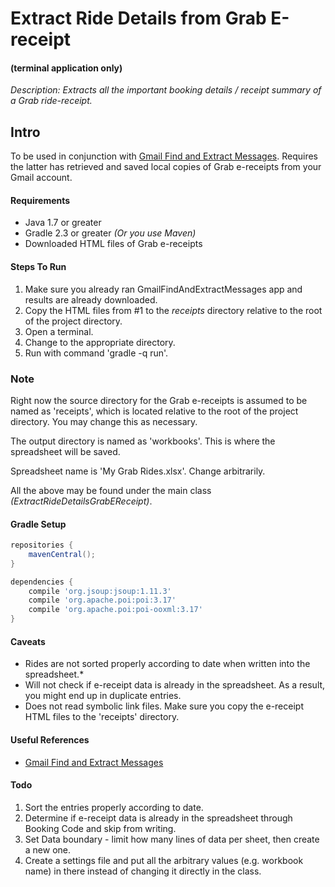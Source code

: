 # Extract Ride Details from Grab E-receipt
#### (terminal application only)

*Description: Extracts all the important booking details / receipt summary of a Grab ride-receipt.*

## Intro

To be used in conjunction with [Gmail Find and Extract Messages](https://github.com/junyamut/GmailFindAndExtractMessages). Requires the latter has retrieved and saved local copies of Grab e-receipts from your Gmail account.  

#### Requirements
* Java 1.7 or greater
* Gradle 2.3 or greater *(Or you use Maven)*
* Downloaded HTML files of Grab e-receipts

#### Steps To Run
1. Make sure you already ran GmailFindAndExtractMessages app and results are already downloaded.
2. Copy the HTML files from #1 to the *receipts* directory relative to the root of the project directory.
2. Open a terminal. 
3. Change to the appropriate directory.
4. Run with command 'gradle -q run'.

### Note
Right now the source directory for the Grab e-receipts is assumed to be named as 'receipts', which is located relative to the root of the project directory. You may change this as necessary.

The output directory is named as 'workbooks'. This is where the spreadsheet will be saved.

Spreadsheet name is 'My Grab Rides.xlsx'. Change arbitrarily.

All the above may be found under the main class *(ExtractRideDetailsGrabEReceipt)*.

#### Gradle Setup
```gradle
repositories {
	mavenCentral();
}

dependencies {
	compile 'org.jsoup:jsoup:1.11.3'
	compile 'org.apache.poi:poi:3.17'
	compile 'org.apache.poi:poi-ooxml:3.17'
}
```
#### Caveats
* Rides are not sorted properly according to date when written into the spreadsheet.* 
* Will not check if e-receipt data is already in the spreadsheet. As a result, you might end up in duplicate entries.
* Does not read symbolic link files. Make sure you copy the e-receipt HTML files to the 'receipts' directory.

#### Useful References
* [Gmail Find and Extract Messages](https://github.com/junyamut/GmailFindAndExtractMessages)

#### Todo
1. Sort the entries properly according to date. 
2. Determine if e-receipt data is already in the spreadsheet through Booking Code and skip from writing. 
3. Set Data boundary - limit how many lines of data per sheet, then create a new one.
4. Create a settings file and put all the arbitrary values (e.g. workbook name) in there instead of changing it directly in the class.